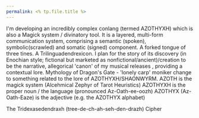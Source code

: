 ```yaml
---
permalink: <% tp.file.title %>
---
```

I'm developing an incredibly complex conlang (termed AZOTHYXH) which is also a Magick system / divinatory tool. It is a layered, multi-form communication system, comprising a semantic (spoken), symbolic(scrawled) and somatic (signed) component. A forked tongue of three tines. A Trilinguadendrexicon.
I plan for the story of its discovery (in Enochian style; fictional but marketed as nonfictional/ancient)/creation to be the narrative, allegorical 'canon' of my musical releases , providing a contextual lore. 
Mythology of Dragon's Gate - 'lonely carp' moniker change to something related to the lore of AZOTHYXH/SHAONWYRM.
AZOTH is the magick system (Alcehmical Zephyr of Tarot Heuristics)
AZOTHYXH is the proper noun / the language (pronounced Az-Oath-ee-oozh)
AZOTHYX (Az-Oath-Eaze) is the adjective (e.g. the AZOTHYX alphabet)


The  Tridexasedendraxh (tree-de-ch-ah-seh-den-drazh) Cipher